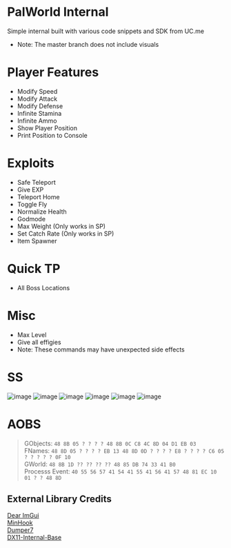 # PalWorld Internal
Simple internal built with various code snippets and SDK from UC.me
- Note: The master branch does not include visuals

# Player Features
- Modify Speed
- Modify Attack
- Modify Defense
- Infinite Stamina
- Infinite Ammo
- Show Player Position
- Print Position to Console

# Exploits
- Safe Teleport
- Give EXP
- Teleport Home
- Toggle Fly
- Normalize Health
- Godmode
- Max Weight (Only works in SP)
- Set Catch Rate (Only works in SP)
- Item Spawner

# Quick TP
- All Boss Locations

# Misc
- Max Level
- Give all effigies
- Note: These commands may have unexpected side effects

# SS
![image](https://github.com/NuLLxD/Pal-NetCrack-NuLL/assets/965358/1aa968ad-7975-450e-9da5-b3de34c27eef)
![image](https://github.com/NuLLxD/Pal-NetCrack-NuLL/assets/965358/f588bf6e-527b-449e-a94a-fb2d23e3da61)
![image](https://github.com/NuLLxD/Pal-NetCrack-NuLL/assets/965358/3f924e0d-5fbd-47d4-8ae5-2664602c2c98)
![image](https://github.com/NuLLxD/Pal-NetCrack-NuLL/assets/965358/296e819f-5eca-44bd-8b8d-7b05bbd1bb51)
![image](https://github.com/NuLLxD/Pal-NetCrack-NuLL/assets/965358/200ff735-a7bf-4ba3-b988-75ed9f130019)
![image](https://github.com/NuLLxD/Pal-NetCrack-NuLL/assets/965358/6ef335a9-578a-4fe4-b000-9322570cae14)

# AOBS
> GObjects: `48 8B 05 ? ? ? ? 48 8B 0C C8 4C 8D 04 D1 EB 03`  
> FNames: `48 8D 05 ? ? ? ? EB 13 48 8D 0D ? ? ? ? E8 ? ? ? ? C6 05 ? ? ? ? ? 0F 10`  
> GWorld: `48 8B 1D ?? ?? ?? ?? 48 85 DB 74 33 41 B0`  
> Processs Event: `40 55 56 57 41 54 41 55 41 56 41 57 48 81 EC 10 01 ? ? 48 8D`

## External Library Credits
[Dear ImGui](https://github.com/ocornut/imgui)  
[MinHook](https://github.com/TsudaKageyu/minhook)  
[Dumper7](https://github.com/Encryqed/Dumper-7)  
[DX11-Internal-Base](https://github.com/NightFyre/DX11-ImGui-Internal-Hook)  
